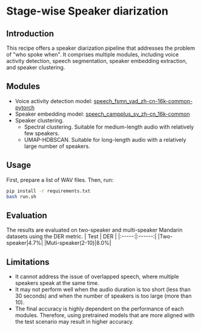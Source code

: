 # Stage-wise Speaker diarization

## Introduction
This recipe offers a speaker diarization pipeline that addresses the problem of "who spoke when". It comprises multiple modules, including voice activity detection, speech segmentation, speaker embedding extraction, and speaker clustering.

## Modules
- Voice activity detection model: [speech_fsmn_vad_zh-cn-16k-common-pytorch](https://modelscope.cn/models/damo/speech_fsmn_vad_zh-cn-16k-common-pytorch/summary)
- Speaker embedding model: [speech_campplus_sv_zh-cn_16k-common](https://www.modelscope.cn/models/damo/speech_campplus_sv_zh-cn_16k-common/summary)
- Speaker clustering. 
  - Spectral clustering. Suitable for medium-length audio with relatively few speakers.
  - UMAP-HDBSCAN. Suitable for long-length audio with a relatively large number of speakers.

## Usage
First, prepare a list of WAV files. Then, run:
``` sh
pip install -r requirements.txt
bash run.sh
```

## Evaluation
The results are evaluated on two-speaker and multi-speaker Mandarin datasets using the DER metric.
| Test | DER |
|:-----:|:------:|
|Two-speaker|4.7%|
|Muti-speaker(2-10)|8.0%|


## Limitations
- It cannot address the issue of overlapped speech, where multiple speakers speak at the same time. 
- It may not perform well when the audio duration is too short (less than 30 seconds) and when the number of speakers is too large (more than 10). 
- The final accuracy is highly dependent on the performance of each modules. Therefore, using pretrained models that are more aligned with the test scenario may result in higher accuracy.

